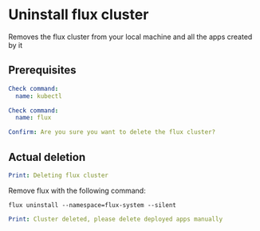 # Uninstall flux cluster

Removes the flux cluster from your local machine and all the apps created by it

## Prerequisites

```yaml instacli
Check command:
  name: kubectl
```

```yaml instacli
Check command:
  name: flux
```

```yaml instacli
Confirm: Are you sure you want to delete the flux cluster?
```

## Actual deletion

```yaml instacli
Print: Deleting flux cluster
```

Remove flux with the following command:

```shell show_output=false
flux uninstall --namespace=flux-system --silent
```

```yaml instacli
Print: Cluster deleted, please delete deployed apps manually
```